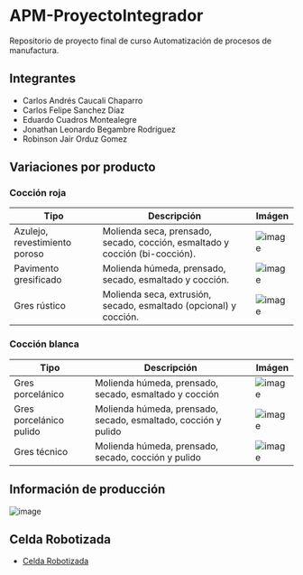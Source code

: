 # APM-ProyectoIntegrador

Repositorio de proyecto final de curso Automatización de procesos de manufactura.

## Integrantes
- Carlos Andrés Caucali Chaparro
- Carlos Felipe Sanchez Díaz
- Eduardo Cuadros Montealegre
- Jonathan Leonardo Begambre Rodriguez
- Robinson Jair Orduz Gomez

## Variaciones por producto

### Cocción roja


|Tipo|Descripción|Imágen|
|-------------------------------|-----------------------------------------------------------------------------|---|
| Azulejo, revestimiento poroso | Molienda seca, prensado, secado, cocción, esmaltado y cocción (bi-cocción). | ![image](https://github.com/EdoCuadros/APM-ProyectoIntegrador/assets/69473568/c8a3de68-2f40-407a-abbf-40c20f02eeac)|
| Pavimento gresificado         | Molienda húmeda, prensado, secado, esmaltado y cocción.                     | ![image](https://github.com/EdoCuadros/APM-ProyectoIntegrador/assets/69473568/a25fa035-0886-442a-b9ec-30994a80a399)|
| Gres rústico                  | Molienda seca, extrusión, secado, esmaltado (opcional) y cocción.           |![image](https://github.com/EdoCuadros/APM-ProyectoIntegrador/assets/69473568/145f55a2-7d36-41c5-bf33-1385e9e4fa81)|

### Cocción blanca
|Tipo|Descripción|Imágen|
|-------------------------------|-----------------------------------------------------------------------------|---|
| Gres porcelánico | Molienda húmeda, prensado, secado, esmaltado y cocción|![image](https://github.com/EdoCuadros/APM-ProyectoIntegrador/assets/69473568/4925a2b0-52af-4d27-a4c1-9ba2b0abc325)|
| Gres porcelánico pulido |Molienda húmeda, prensado, secado, esmaltado, cocción y pulido |![image](https://github.com/EdoCuadros/APM-ProyectoIntegrador/assets/69473568/c28f7702-2dbb-44a3-951b-a7f0d91db874) |
| Gres técnico           |Molienda húmeda, prensado, secado, cocción y pulido |![image](https://github.com/EdoCuadros/APM-ProyectoIntegrador/assets/69473568/b780a608-5a79-41e5-83e7-26c9a512c70e)|


## Información de producción
![image](https://github.com/EdoCuadros/APM-ProyectoIntegrador/assets/69473568/b8572245-a18e-4420-94b3-aff4bd9977a7)

## Celda Robotizada

- [Celda Robotizada](05.%20Celda%20Robotizada/Celda_Robotizada.md)
